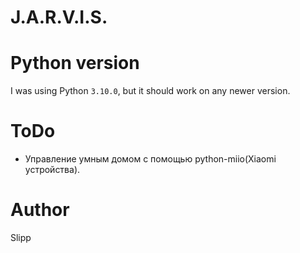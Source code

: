# J.A.R.V.I.S.

# Python version
I was using Python `3.10.0`, but it should work on any newer version.

# ToDo
- Управление умным домом с помощью python-miio(Xiaomi устройства).

# Author
Slipp
